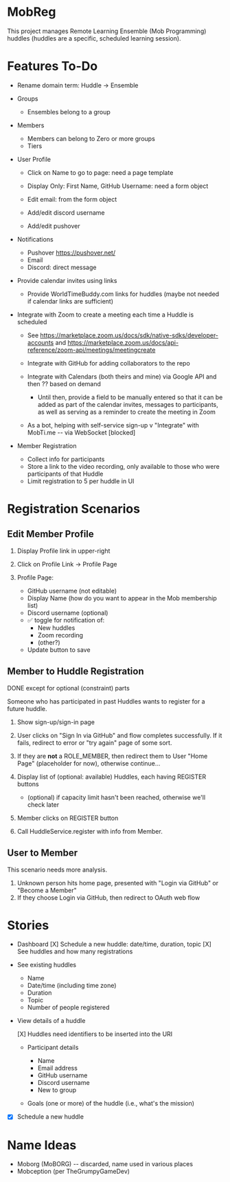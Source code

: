 # MobReg

This project manages Remote Learning Ensemble (Mob Programming) huddles (huddles are a specific, scheduled learning session).

# Features To-Do

* Rename domain term: Huddle -> Ensemble

* Groups
    + Ensembles belong to a group

* Members
    + Members can belong to Zero or more groups
    + Tiers

* User Profile
    + Click on Name to go to page: need a page template
    + Display Only: First Name, GitHub Username: need a form object
    + Edit email: from the form object

    + Add/edit discord username
    + Add/edit pushover

* Notifications
    + Pushover https://pushover.net/
    + Email
    + Discord: direct message

* Provide calendar invites using links
    - Provide WorldTimeBuddy.com links for huddles (maybe not needed if calendar links are sufficient)
  
* Integrate with Zoom to create a meeting each time a Huddle is scheduled
    - See https://marketplace.zoom.us/docs/sdk/native-sdks/developer-accounts and https://marketplace.zoom.us/docs/api-reference/zoom-api/meetings/meetingcreate



    - Integrate with GitHub for adding collaborators to the repo
    - Integrate with Calendars (both theirs and mine) via Google API and then ?? based on demand
        + Until then, provide a field to be manually entered so that it can be added as part of the calendar invites, messages to participants, as well as serving as a reminder to create the meeting in Zoom
    - As a bot, helping with self-service sign-up
    v "Integrate" with MobTi.me -- via WebSocket [blocked]

* Member Registration
    + Collect info for participants
    + Store a link to the video recording, only available to those who were participants of that Huddle
    + Limit registration to 5 per huddle in UI


# Registration Scenarios

## Edit Member Profile

1. Display Profile link in upper-right

2. Click on Profile Link -> Profile Page

3. Profile Page:
   
    * GitHub username (not editable)
    * Display Name (how do you want to appear in the Mob membership list)
    * Discord username (optional)
    * ✅ toggle for notification of:
        * New huddles
        * Zoom recording
        * (other?)
    * Update button to save


## Member to Huddle Registration

DONE except for optional (constraint) parts

Someone who has participated in past Huddles wants to register for a future huddle.

1. Show sign-up/sign-in page

2. User clicks on "Sign In via GitHub" and flow completes successfully. If it fails, redirect to error or "try again" page of some sort.

3. If they are **not** a ROLE_MEMBER, then redirect them to User "Home Page" (placeholder for now), otherwise continue...

4. Display list of (optional: available) Huddles, each having REGISTER buttons

    * (optional) if capacity limit hasn't been reached, otherwise we'll check later

5. Member clicks on REGISTER button

6. Call HuddleService.register with info from Member. 


## User to Member

This scenario needs more analysis.

1. Unknown person hits home page, presented with "Login via GitHub" or "Become a Member"
2. If they choose Login via GitHub, then redirect to OAuth web flow


# Stories

* Dashboard
    [X] Schedule a new huddle: date/time, duration, topic
    [X] See huddles and how many registrations

* See existing huddles
    - Name
    - Date/time (including time zone)
    - Duration
    - Topic
    - Number of people registered

* View details of a huddle
   
   [X] Huddles need identifiers to be inserted into the URI

    - Participant details
      - Name
      - Email address 
      - GitHub username
      - Discord username
      - New to group

    - Goals (one or more) of the huddle (i.e., what's the mission)

* [X] Schedule a new huddle

# Name Ideas

* Moborg (MoBORG) -- discarded, name used in various places
* Mobception (per TheGrumpyGameDev)
